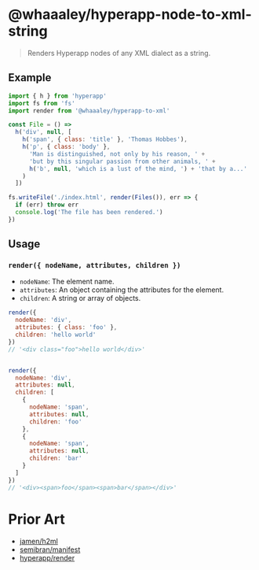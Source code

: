# @whaaaley/hyperapp-node-to-xml-string

> Renders Hyperapp nodes of any XML dialect as a string.

## Example

```js
import { h } from 'hyperapp'
import fs from 'fs'
import render from '@whaaaley/hyperapp-to-xml'

const File = () =>
  h('div', null, [
    h('span', { class: 'title' }, 'Thomas Hobbes'),
    h('p', { class: 'body' },
      'Man is distinguished, not only by his reason, ' +
      'but by this singular passion from other animals, ' +
      h('b', null, 'which is a lust of the mind, ') + 'that by a...'
    )
  ])

fs.writeFile('./index.html', render(Files()), err => {
  if (err) throw err
  console.log('The file has been rendered.')
})
```

## Usage

### `render({ nodeName, attributes, children })`

- `nodeName`: The element name.
- `attributes`: An object containing the attributes for the element.
- `children`: A string or array of objects.

```js
render({
  nodeName: 'div',
  attributes: { class: 'foo' },
  children: 'hello world'
})
// '<div class="foo">hello world</div>'


render({
  nodeName: 'div',
  attributes: null,
  children: [
    {
      nodeName: 'span',
      attributes: null,
      children: 'foo'
    },
    {
      nodeName: 'span',
      attributes: null,
      children: 'bar'
    }
  ]
})
// '<div><span>foo</span><span>bar</span></div>'
```

# Prior Art

+ [jamen/h2ml](https://github.com/jamen/h2ml)
+ [semibran/manifest](https://github.com/semibran/manifest)
+ [hyperapp/render](https://github.com/hyperapp/render)
